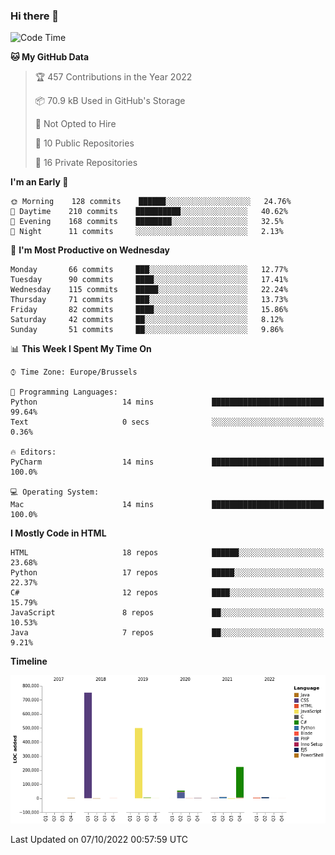 ### Hi there 👋

<!--START_SECTION:waka-->
![Code Time](http://img.shields.io/badge/Code%20Time-1%2C125%20hrs%2027%20mins-blue)

**🐱 My GitHub Data** 

> 🏆 457 Contributions in the Year 2022
 > 
> 📦 70.9 kB Used in GitHub's Storage 
 > 
> 🚫 Not Opted to Hire
 > 
> 📜 10 Public Repositories 
 > 
> 🔑 16 Private Repositories  
 > 
**I'm an Early 🐤** 

```text
🌞 Morning    128 commits    ██████░░░░░░░░░░░░░░░░░░░   24.76% 
🌆 Daytime    210 commits    ██████████░░░░░░░░░░░░░░░   40.62% 
🌃 Evening    168 commits    ████████░░░░░░░░░░░░░░░░░   32.5% 
🌙 Night      11 commits     ░░░░░░░░░░░░░░░░░░░░░░░░░   2.13%

```
📅 **I'm Most Productive on Wednesday** 

```text
Monday       66 commits     ███░░░░░░░░░░░░░░░░░░░░░░   12.77% 
Tuesday      90 commits     ████░░░░░░░░░░░░░░░░░░░░░   17.41% 
Wednesday    115 commits    █████░░░░░░░░░░░░░░░░░░░░   22.24% 
Thursday     71 commits     ███░░░░░░░░░░░░░░░░░░░░░░   13.73% 
Friday       82 commits     ████░░░░░░░░░░░░░░░░░░░░░   15.86% 
Saturday     42 commits     ██░░░░░░░░░░░░░░░░░░░░░░░   8.12% 
Sunday       51 commits     ██░░░░░░░░░░░░░░░░░░░░░░░   9.86%

```


📊 **This Week I Spent My Time On** 

```text
⌚︎ Time Zone: Europe/Brussels

💬 Programming Languages: 
Python                   14 mins             █████████████████████████   99.64% 
Text                     0 secs              ░░░░░░░░░░░░░░░░░░░░░░░░░   0.36%

🔥 Editors: 
PyCharm                  14 mins             █████████████████████████   100.0%

💻 Operating System: 
Mac                      14 mins             █████████████████████████   100.0%

```

**I Mostly Code in HTML** 

```text
HTML                     18 repos            ██████░░░░░░░░░░░░░░░░░░░   23.68% 
Python                   17 repos            █████░░░░░░░░░░░░░░░░░░░░   22.37% 
C#                       12 repos            ████░░░░░░░░░░░░░░░░░░░░░   15.79% 
JavaScript               8 repos             ██░░░░░░░░░░░░░░░░░░░░░░░   10.53% 
Java                     7 repos             ██░░░░░░░░░░░░░░░░░░░░░░░   9.21%

```


**Timeline**

![Chart not found](https://raw.githubusercontent.com/guillaumedeplancke/guillaumedeplancke/main/charts/bar_graph.png) 


 Last Updated on 07/10/2022 00:57:59 UTC
<!--END_SECTION:waka-->
